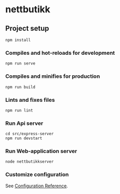 # nettbutikk

## Project setup
```
npm install
```

### Compiles and hot-reloads for development
```
npm run serve
```

### Compiles and minifies for production
```
npm run build
```

### Lints and fixes files
```
npm run lint
```

### Run Api server
```
cd src/express-server
npm run devstart
```

### Run Web-application server
```
node nettbutikkserver
```


### Customize configuration
See [Configuration Reference](https://cli.vuejs.org/config/).
